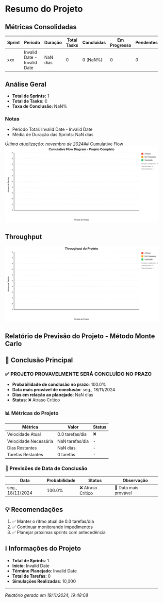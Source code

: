 # Resumo do Projeto 

## Métricas Consolidadas

| Sprint | Período | Duração | Total Tasks | Concluídas | Em Progresso | Pendentes | Velocidade | Eficiência |
|--------|---------|----------|-------------|------------|--------------|-----------|------------|------------|
| xxx | Invalid Date - Invalid Date | NaN dias | 0 | 0 (NaN%) | 0 | 0 | NaN/dia | NaN% |

## Análise Geral

- **Total de Sprints:** 1
- **Total de Tasks:** 0
- **Taxa de Conclusão:** NaN%

### Notas
- Período Total: Invalid Date - Invalid Date
- Média de Duração das Sprints: NaN dias

*Última atualização: novembro de 2024*## Cumulative Flow 
![ Cumulative Flow](./project-cfd.svg)

## Throughput 
![ Throughput Flow](./project-throughput.svg)



 ## Relatório de Previsão do Projeto - Método Monte Carlo

## 🎯 Conclusão Principal

### ✅ PROJETO PROVAVELMENTE SERÁ CONCLUÍDO NO PRAZO

- **Probabilidade de conclusão no prazo**: 100.0%
- **Data mais provável de conclusão**: seg., 18/11/2024
- **Dias em relação ao planejado**: NaN dias
- **Status**: ❌ Atraso Crítico

### 📊 Métricas do Projeto

| Métrica | Valor | Status |
|---------|--------|--------|
| Velocidade Atual | 0.0 tarefas/dia | ❌ |
| Velocidade Necessária | NaN tarefas/dia | - |
| Dias Restantes | NaN dias | - |
| Tarefas Restantes | 0 tarefas | - |

### 📅 Previsões de Data de Conclusão

| Data | Probabilidade | Status | Observação |
|------|---------------|---------|------------|
| seg., 18/11/2024 | 100.0% | ❌ Atraso Crítico | 📍 Data mais provável |

## 💡 Recomendações

1. ✅ Manter o ritmo atual de 0.0 tarefas/dia
2. ✅ Continuar monitorando impedimentos
3. ✅ Planejar próximas sprints com antecedência

## ℹ️ Informações do Projeto

- **Total de Sprints**: 1
- **Início**: Invalid Date
- **Término Planejado**: Invalid Date
- **Total de Tarefas**: 0
- **Simulações Realizadas**: 10,000

---
*Relatório gerado em 19/11/2024, 19:48:08*